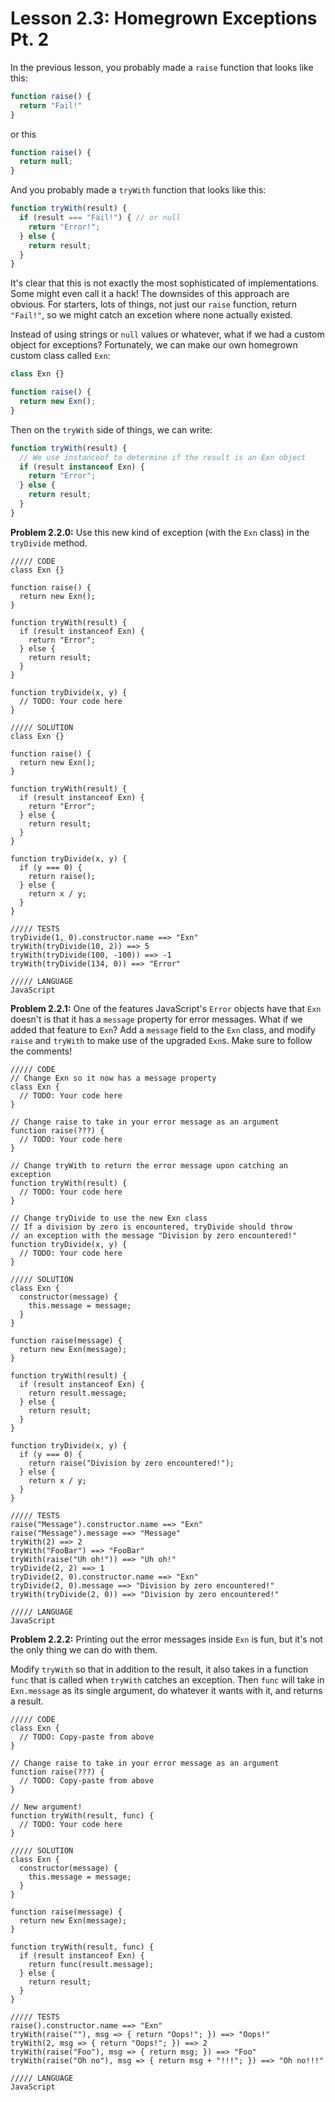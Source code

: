 # Lesson 2.3: Homegrown Exceptions Pt. 2

In the previous lesson, you probably made a `raise` function that looks like this:

```javascript
function raise() {
  return "Fail!"
}
```

or this

```javascript
function raise() {
  return null;
}
```

And you probably made a `tryWith` function that looks like this:

```javascript
function tryWith(result) {
  if (result === "Fail!") { // or null
    return "Error!";
  } else {
    return result;
  }
}
```

It's clear that this is not exactly the most sophisticated of implementations. Some might even call it a hack! The downsides of this approach are obvious. For starters, lots of things, not just our `raise` function, return `"Fail!"`, so we might catch an excetion where none actually existed.

Instead of using strings or `null` values or whatever, what if we had a custom object for exceptions? Fortunately, we can make our own homegrown custom class called `Exn`:

```javascript
class Exn {}

function raise() {
  return new Exn(); 
}
```

Then on the `tryWith` side of things, we can write:

```javascript
function tryWith(result) {
  // We use instanceof to determine if the result is an Exn object
  if (result instanceof Exn) {
    return "Error";
  } else {
    return result;
  }
}
```

**Problem 2.2.0:** Use this new kind of exception (with the `Exn` class) in the `tryDivide` method.

```problem
///// CODE
class Exn {}

function raise() {
  return new Exn();
}

function tryWith(result) {
  if (result instanceof Exn) {
    return "Error";
  } else {
    return result;
  }
}

function tryDivide(x, y) {
  // TODO: Your code here 
}

///// SOLUTION
class Exn {}

function raise() {
  return new Exn();
}

function tryWith(result) {
  if (result instanceof Exn) {
    return "Error";
  } else {
    return result;
  }
}

function tryDivide(x, y) {
  if (y === 0) {
    return raise();
  } else {
    return x / y;
  }
}

///// TESTS
tryDivide(1, 0).constructor.name ==> "Exn"
tryWith(tryDivide(10, 2)) ==> 5
tryWith(tryDivide(100, -100)) ==> -1
tryWith(tryDivide(134, 0)) ==> "Error"

///// LANGUAGE
JavaScript
```

**Problem 2.2.1:** One of the features JavaScript's `Error` objects have that `Exn` doesn't is that it has a `message` property for error messages. What if we added that feature to `Exn`? Add a `message` field to the `Exn` class, and modify `raise` and `tryWith` to make use of the upgraded `Exn`s. Make sure to follow the comments!

```problem
///// CODE
// Change Exn so it now has a message property
class Exn {
  // TODO: Your code here
}

// Change raise to take in your error message as an argument
function raise(???) {
  // TODO: Your code here
}

// Change tryWith to return the error message upon catching an exception
function tryWith(result) {
  // TODO: Your code here 
}

// Change tryDivide to use the new Exn class
// If a division by zero is encountered, tryDivide should throw
// an exception with the message "Division by zero encountered!"
function tryDivide(x, y) {
  // TODO: Your code here
}

///// SOLUTION
class Exn {
  constructor(message) {
    this.message = message;
  }
}

function raise(message) {
  return new Exn(message);
}

function tryWith(result) {
  if (result instanceof Exn) {
    return result.message;
  } else {
    return result;
  }
}

function tryDivide(x, y) {
  if (y === 0) {
    return raise("Division by zero encountered!"); 
  } else {
    return x / y;
  }
}

///// TESTS
raise("Message").constructor.name ==> "Exn"
raise("Message").message ==> "Message"
tryWith(2) ==> 2
tryWith("FooBar") ==> "FooBar"
tryWith(raise("Uh oh!")) ==> "Uh oh!"
tryDivide(2, 2) ==> 1
tryDivide(2, 0).constructor.name ==> "Exn"
tryDivide(2, 0).message ==> "Division by zero encountered!"
tryWith(tryDivide(2, 0)) ==> "Division by zero encountered!"

///// LANGUAGE
JavaScript
```

**Problem 2.2.2:** Printing out the error messages inside `Exn` is fun, but it's not the only thing we can do with them.

Modify `tryWith` so that in addition to the result, it also takes in a function `func` that is called when `tryWith` catches an exception. Then `func` will take in `Exn.message` as its single argument, do whatever it wants with it, and returns a result.

```problem
///// CODE
class Exn {
  // TODO: Copy-paste from above 
}

// Change raise to take in your error message as an argument
function raise(???) {
  // TODO: Copy-paste from above 
}

// New argument!
function tryWith(result, func) { 
  // TODO: Your code here
}

///// SOLUTION
class Exn {
  constructor(message) {
    this.message = message;
  }
}

function raise(message) {
  return new Exn(message);
}

function tryWith(result, func) {
  if (result instanceof Exn) {
    return func(result.message);
  } else {
    return result;
  }
}

///// TESTS
raise().constructor.name ==> "Exn"
tryWith(raise(""), msg => { return "Oops!"; }) ==> "Oops!"
tryWith(2, msg => { return "Oops!"; }) ==> 2
tryWith(raise("Foo"), msg => { return msg; }) ==> "Foo"
tryWith(raise("Oh no"), msg => { return msg + "!!!"; }) ==> "Oh no!!!"

///// LANGUAGE
JavaScript
```